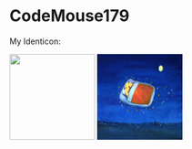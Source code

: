 # CodeMouse179

My Identicon:

<img src="https://github.com/identicons/CodeMouse179.png" width="150" height="150"/>

<img src="https://github.com/CodeMouse179/CodeMouse179/blob/main/img/sleeping%20mouse.png" width="150" height="150">
